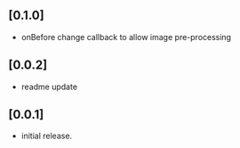 
## [0.1.0]
* onBefore change callback to allow image pre-processing

## [0.0.2]
* readme update

## [0.0.1]

* initial release.
